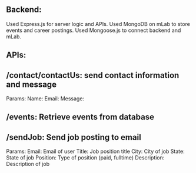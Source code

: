 ## Backend:
Used Express.js for server logic and APIs.
Used MongoDB on mLab to store events and career postings.
Used Mongoose.js to connect backend and mLab.

## APIs:
## /contact/contactUs: send contact information and message
Params: 
        Name:
        Email:
        Message:

## /events: Retrieve events from database

## /sendJob: Send job posting to email
Params: 
        Email: Email of user
        Title: Job position title
        City: City of job
        State: State of job
        Position: Type of position (paid, fulltime)
        Description: Description of job
          